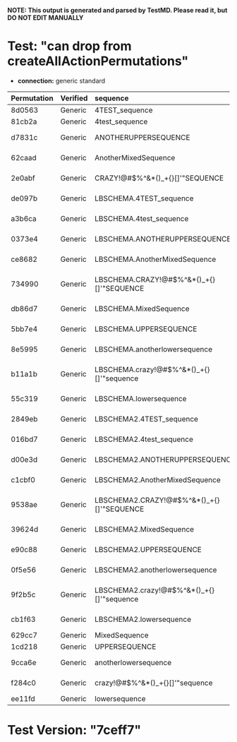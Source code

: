 **NOTE: This output is generated and parsed by TestMD. Please read it, but DO NOT EDIT MANUALLY**

# Test: "can drop from createAllActionPermutations" #

- **connection:** generic standard

| Permutation | Verified | sequence                                   | OPERATIONS
| :---------- | :------- | :----------------------------------------- | :------
| 8d0563      | Generic  | 4TEST_sequence                             | **plan**: DROP SEQUENCE "4TEST_sequence"
| 81cb2a      | Generic  | 4test_sequence                             | **plan**: DROP SEQUENCE "4test_sequence"
| d7831c      | Generic  | ANOTHERUPPERSEQUENCE                       | **plan**: DROP SEQUENCE "ANOTHERUPPERSEQUENCE"
| 62caad      | Generic  | AnotherMixedSequence                       | **plan**: DROP SEQUENCE "AnotherMixedSequence"
| 2e0abf      | Generic  | CRAZY!@#\$%^&*()_+{}[]'"SEQUENCE           | **plan**: DROP SEQUENCE "CRAZY!@#\$%^&*()_+{}[]'""SEQUENCE"
| de097b      | Generic  | LBSCHEMA.4TEST_sequence                    | **plan**: DROP SEQUENCE "LBSCHEMA"."4TEST_sequence"
| a3b6ca      | Generic  | LBSCHEMA.4test_sequence                    | **plan**: DROP SEQUENCE "LBSCHEMA"."4test_sequence"
| 0373e4      | Generic  | LBSCHEMA.ANOTHERUPPERSEQUENCE              | **plan**: DROP SEQUENCE "LBSCHEMA"."ANOTHERUPPERSEQUENCE"
| ce8682      | Generic  | LBSCHEMA.AnotherMixedSequence              | **plan**: DROP SEQUENCE "LBSCHEMA"."AnotherMixedSequence"
| 734990      | Generic  | LBSCHEMA.CRAZY!@#\$%^&*()_+{}[]'"SEQUENCE  | **plan**: DROP SEQUENCE "LBSCHEMA"."CRAZY!@#\$%^&*()_+{}[]'""SEQUENCE"
| db86d7      | Generic  | LBSCHEMA.MixedSequence                     | **plan**: DROP SEQUENCE "LBSCHEMA"."MixedSequence"
| 5bb7e4      | Generic  | LBSCHEMA.UPPERSEQUENCE                     | **plan**: DROP SEQUENCE "LBSCHEMA"."UPPERSEQUENCE"
| 8e5995      | Generic  | LBSCHEMA.anotherlowersequence              | **plan**: DROP SEQUENCE "LBSCHEMA"."anotherlowersequence"
| b11a1b      | Generic  | LBSCHEMA.crazy!@#\$%^&*()_+{}[]'"sequence  | **plan**: DROP SEQUENCE "LBSCHEMA"."crazy!@#\$%^&*()_+{}[]'""sequence"
| 55c319      | Generic  | LBSCHEMA.lowersequence                     | **plan**: DROP SEQUENCE "LBSCHEMA"."lowersequence"
| 2849eb      | Generic  | LBSCHEMA2.4TEST_sequence                   | **plan**: DROP SEQUENCE "LBSCHEMA2"."4TEST_sequence"
| 016bd7      | Generic  | LBSCHEMA2.4test_sequence                   | **plan**: DROP SEQUENCE "LBSCHEMA2"."4test_sequence"
| d00e3d      | Generic  | LBSCHEMA2.ANOTHERUPPERSEQUENCE             | **plan**: DROP SEQUENCE "LBSCHEMA2"."ANOTHERUPPERSEQUENCE"
| c1cbf0      | Generic  | LBSCHEMA2.AnotherMixedSequence             | **plan**: DROP SEQUENCE "LBSCHEMA2"."AnotherMixedSequence"
| 9538ae      | Generic  | LBSCHEMA2.CRAZY!@#\$%^&*()_+{}[]'"SEQUENCE | **plan**: DROP SEQUENCE "LBSCHEMA2"."CRAZY!@#\$%^&*()_+{}[]'""SEQUENCE"
| 39624d      | Generic  | LBSCHEMA2.MixedSequence                    | **plan**: DROP SEQUENCE "LBSCHEMA2"."MixedSequence"
| e90c88      | Generic  | LBSCHEMA2.UPPERSEQUENCE                    | **plan**: DROP SEQUENCE "LBSCHEMA2"."UPPERSEQUENCE"
| 0f5e56      | Generic  | LBSCHEMA2.anotherlowersequence             | **plan**: DROP SEQUENCE "LBSCHEMA2"."anotherlowersequence"
| 9f2b5c      | Generic  | LBSCHEMA2.crazy!@#\$%^&*()_+{}[]'"sequence | **plan**: DROP SEQUENCE "LBSCHEMA2"."crazy!@#\$%^&*()_+{}[]'""sequence"
| cb1f63      | Generic  | LBSCHEMA2.lowersequence                    | **plan**: DROP SEQUENCE "LBSCHEMA2"."lowersequence"
| 629cc7      | Generic  | MixedSequence                              | **plan**: DROP SEQUENCE "MixedSequence"
| 1cd218      | Generic  | UPPERSEQUENCE                              | **plan**: DROP SEQUENCE "UPPERSEQUENCE"
| 9cca6e      | Generic  | anotherlowersequence                       | **plan**: DROP SEQUENCE "anotherlowersequence"
| f284c0      | Generic  | crazy!@#\$%^&*()_+{}[]'"sequence           | **plan**: DROP SEQUENCE "crazy!@#\$%^&*()_+{}[]'""sequence"
| ee11fd      | Generic  | lowersequence                              | **plan**: DROP SEQUENCE "lowersequence"

# Test Version: "7ceff7" #